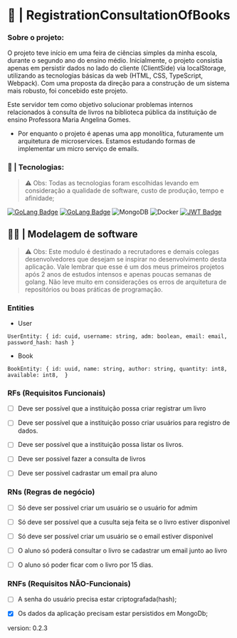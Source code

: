 # 🦦 | RegistrationConsultationOfBooks

### Sobre o projeto:

O projeto teve início em uma feira de ciências simples da minha escola, durante o segundo ano do ensino médio. Inicialmente, o projeto consistia apenas em persistir dados no lado do cliente (ClientSide) via localStorage, utilizando as tecnologias básicas da web (HTML, CSS, TypeScript, Webpack). Com uma proposta da direção para a construção de um sistema mais robusto, foi concebido este projeto.

Este servidor tem como objetivo solucionar problemas internos relacionados à consulta de livros na biblioteca pública da instituição de ensino Professora Maria Angelina Gomes.

- Por enquanto o projeto é apenas uma app monolítica, futuramente um arquitetura de microservices.
Estamos estudando formas de implementar um micro serviço de emails.

### 🤖 | Tecnologias:

> ⚠ Obs: Todas as tecnologias foram escolhidas levando em consideração a qualidade de software, custo de produção, tempo e afinidade;

[![GoLang Badge](https://img.shields.io/badge/Go-00ADD8?style=for-the-badge&logo=go&logoColor=white)](https://go.dev/)
[![GoLang Badge](https://img.shields.io/badge/Echo-00ADD8?style=for-the-badge&logo&logoColor=white)](https://go.dev/)
![MongoDB](https://img.shields.io/badge/MongoDB-%234ea94b.svg?style=for-the-badge&logo=mongodb&logoColor=white)
![Docker](https://img.shields.io/badge/docker-%230db7ed.svg?style=for-the-badge&logo=docker&logoColor=white)
[![JWT Badge](https://img.shields.io/badge/jwt-181818?style=for-the-badge&logo=json-web-tokens&logoColor=yellow)](https://jwt.io/)

## 👨‍💻 | Modelagem de software

> ⚠ Obs: Este modulo é destinado a recrutadores e demais colegas desenvolvedores que desejam se inspirar no desenvolvimento desta aplicação. Vale lembrar que esse é um dos meus primeiros projetos após 2 anos de estudos intensos e apenas poucas semanas de golang. Não leve muito em considerações os erros de arquitetura de repositórios ou boas práticas de programação.

### Entities

- User

`
    UserEntity: {
        id: cuid,
        username: string,
        adm: boolean,
        email: email,
        password_hash: hash
    } `

- Book

`
    BookEntity: {
        id: uuid,
        name: string,
        author: string,
        quantity: int8,
        available: int8, 
    } `

### RFs (Requisitos Funcionais)

- [ ] Deve ser possível que a instituição possa criar registrar um livro

- [ ] Deve ser possível que a instituição posso criar usuários para registro de dados.

- [ ] Deve ser possível que a instituição possa listar os livros.

- [ ] Deve ser possivel fazer a consulta de livros

- [ ] Deve ser possivel cadrastar um email pra aluno

### RNs (Regras de negócio)

- [ ] Só deve ser possivel criar um usuário se o usuário for admim

- [ ] Só deve ser possível que a cusulta seja feita se o livro estiver disponivel

- [ ] Só deve ser possível criar um usuário se o email estiver disponivel

- [ ] O aluno só poderá consultar o livro se cadastrar um email junto ao livro

- [ ] O aluno só poder ficar com o livro por 15 dias.

### RNFs (Requisitos NÃO-Funcionais)

- [ ] A senha do usuário precisa estar criptografada(hash);
- [X] Os dados da aplicação precisam estar persistidos em MongoDb;


version: 0.2.3